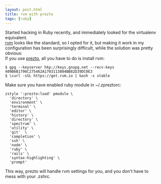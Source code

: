 ```yaml
---
layout: post.html
title: rvm with prezto
tags: [ruby]
---
```

Started hacking in Ruby recently, and immediately looked for the virtualenv equivalent.  
[rvm](https://rvm.io/) looks like the standard, so I opted for it, but making it work in my configuration has been surprisingly difficult, while the solution was pretty obvious:  
If you use [prezto](https://github.com/sorin-ionescu/prezto), all you have to do is install rvm:

~~~
$ gpg --keyserver hkp://keys.gnupg.net --recv-keys 409B6B1796C275462A1703113804BB82D39DC0E3
$ \curl -sSL https://get.rvm.io | bash -s stable
~~~

Make sure  you have enabled ruby module in ~/.zpreztorc:

~~~
zstyle ':prezto:load' pmodule \
  'directory' \
  'environment' \
  'terminal' \
  'editor' \
  'history' \
  'directory' \
  'spectrum' \
  'utility' \
  'git'  \
  'completion' \
  'ssh' \
  'node' \
  'ruby' \
  'rails' \
  'syntax-highlighting' \
  'prompt'
~~~

This way, prezto will handle rvm settings for you, and you don't have to mess with your .zshrc.

